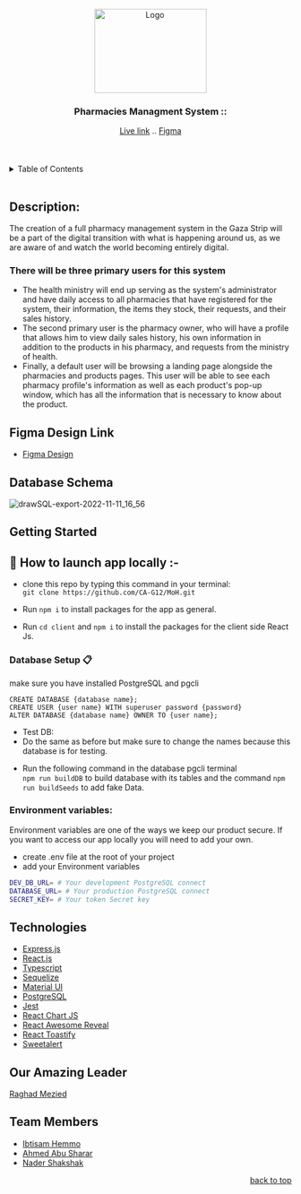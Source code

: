 <br />
<div align="center" id="top">
  <a href="https://pharmacies-mangement-system.herokuapp.com/" target="_blank">
    <img src="https://img.freepik.com/premium-vector/pharmacy-logo_18099-288.jpg?w=2000" width="200" height="150" alt="Logo" >
  </a>

  <h3 align="center">
    Pharmacies Managment System ::
  </h3>
    <a href="https://pharmacies-mangement-system.herokuapp.com/"> Live link</a>
    ..
    <a href="https://www.figma.com/file/luuxkgeFHCVIRP8xejMMZG/Pharmacy-Project?node-id=0%3A1&t=LnQy4241n2VW93u2-0">Figma</a>
</div>
<br />
<br />
<br />




<!-- TABLE OF CONTENTS -->
<details>
  <summary>Table of Contents</summary>
  <ol>
    <li>
      <a href="#description"> About The Project </a>
    </li>
    <li><a href="#team-members"> Team Members </a></li>
    <li><a href="#technologies">Built With</a></li>
    <li>
      <a href="#getting-started">Getting Started</a>
    </li>
    <li><a href="#figma-design-link">Figma Design</a></li>
    <li><a href="#database-schema">Database Schema</a></li>
  </ol>
</details>
<br />


## Description:
The creation of a full pharmacy management system in the Gaza Strip will be a part of the digital transition with what is happening around us, as we are aware of and watch the world becoming entirely digital.

### **There will be three primary users for this system**
                                      
- The health ministry will end up serving as the system's administrator and have daily access to all pharmacies that have registered for the system, their information, the items they stock, their requests, and their sales history. 
- The second primary user is the pharmacy owner, who will have a profile that allows him to view daily sales history, his own information in addition to the products in his pharmacy, and requests from the ministry of health.
- Finally, a default user will be browsing a landing page alongside the pharmacies and products pages. This user will be able to see each pharmacy profile's information as well as each product's pop-up window, which has all the information that is necessary to know about the product.

## **Figma Design Link**
- [Figma Design](https://www.figma.com/file/luuxkgeFHCVIRP8xejMMZG/Pharmacy-Project?node-id=0%3A1&t=LnQy4241n2VW93u2-0)

## **Database Schema**
![drawSQL-export-2022-11-11_16_56](https://user-images.githubusercontent.com/62811477/201366168-5874163d-0785-4b57-9332-0872c562818b.png)


## **Getting Started**  

## :pushpin: **How to launch app locally** :- 

*  clone this repo by typing this command in your terminal:  
`git clone https://github.com/CA-G12/MoH.git`

*  Run `npm i` to install packages for the app as general.

*  Run `cd client` and `npm i` to install the packages for the client side React Js.

### Database Setup  :clipboard: 

make sure you have installed PostgreSQL and pgcli 

```sql=
CREATE DATABASE {database name};
CREATE USER {user name} WITH superuser password {password}
ALTER DATABASE {database name} OWNER TO {user name};
```
- Test DB:
- Do the same as before but make sure to change the names because this database is for testing.

* Run the following command in the database pgcli terminal  
`npm run buildDB` to build database with its tables 
and the command `npm run buildSeeds` to add fake Data.

### **Environment variables:**
Environment variables are one of the ways we keep our product secure. If you want to access our app locally you will need to add your own.
- create .env file at the root of your project
- add your Environment variables
```sh
DEV_DB_URL= # Your development PostgreSQL connect
DATABASE_URL= # Your production PostgreSQL connect
SECRET_KEY= # Your token Secret key
```

## **Technologies**

* [Express.js](https://expressjs.com/)
* [React.js](https://reactjs.org/)
* [Typescript](https://www.typescriptlang.org/)
* [Sequelize](https://sequelize.org/)
* [Material UI](https://mui.com/)
* [PostgreSQL](https://www.postgresql.org/)
* [Jest](https://jestjs.io/)
* [React Chart JS](https://react-chartjs-2.js.org/)
* [React Awesome Reveal](https://react-awesome-reveal.morello.dev/)
* [React Toastify](https://fkhadra.github.io/react-toastify/introduction/)
* [Sweetalert](https://sweetalert.js.org/docs/)


## **Our Amazing Leader**
[Raghad Mezied](https://github.com/Raghad-Mezied)


## **Team Members**
- [Ibtisam Hemmo](https://github.com/Ibtisam-Hemmo)
- [Ahmed Abu Sharar](https://github.com/AhmedAbuSharar)
- [Nader Shakshak](https://github.com/Nader-SH)

<p align="right"><a href="#top">back to top</a></p>

